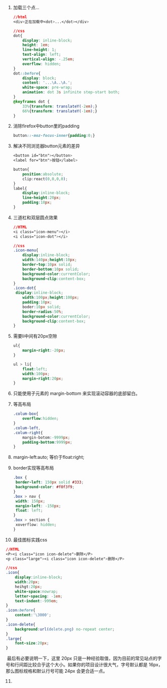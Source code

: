 1. 加载三个点...

   ```css
   //html
   <div>正在加载中<dot>...</dot></div>

   //css
   dot{
       display: inline-block;
       height: 1em;
       line-height: 1;
       text-align: left;
       vertical-align: -.25em;
       overflow: hidden;
   }
   dot::before{
       display: block;
       content: '...\A..\A.';
       white-space: pre-wrap;
       animation: dot 3s infinite step-start both;
   }
   @keyframes dot {
       33%{transform: translateY(-2em);}
       66%{transform: translateY(-1em);}
   }
   ```

2. 消除firefox中button里的padding

   ```css
   button::-moz-focus-inner{padding:0;}
   ```

3. 解决不同浏览器button元素的差异

   ```css
   <button id="btn"></button>
   <label for="btn">按钮</label>

   button{
       position:absolute;
       clip:react(0,0,0,0);
   }
   label{
       display:inline-block;
       line-height:20px;
       padding:10px;
   }
   ```

4. 三道杠和双层圆点效果

   ```css
   //HTML
   <i class="icon-menu"></i>
   <i class="icon-dot"></i>

   //css
   .icon-menu{
       display:inline-block;
       width:140px;height:10px;
       border-top:10px solid;
       border-bottom:10px solid;
       background-color:currentColor;
       background-clip:content-box;
   }
   .icon-dot{
   	display:inline-block;
       width:100px;height:100px;
       padding:10px;
       boder:10px solid;
       border-radius:50%;
       background-color:currentColor;
       background-clip:content-box;
   }
   ```

5. 需要li中间有20px空隙

   ```css
   ul{
       margin-right:-20px;
   }

   ul > li{
       float:left;
       width:100px;
       margin-right:20px;
   }
   ```

6. 只能使用子元素的 margin-bottom 来实现滚动容器的底部留白。

7. 等高布局

   ```css
   .colum-box{
       overflow:hidden;
   }
   .colum-left,
   .colum-right{
       margin-botom:-9999px;
       padding-bottom:9999px;
   }
   ```

8. margin-left:auto;  等价于float:right;

9. border实现等高布局

   ```css
   .box {
   	border-left: 150px solid #333;
   	background-color: #f0f3f9;
   }
   .box > nav {
   	width: 150px;
   	margin-left: -150px;
   	float: left;
   }
   .box > section {
   	xoverflow: hidden;
   }
   ```

10. 最佳图标实践css

   ```css
   //HTML
   <P><i class="icon icon-delete">删除</P>
   <p class="large"><i class="icon icon-delete">删除</P>

   //css
   .icon{
       display:inline-block;
       width:20px;
       heihgt:20px;
       white-space:nowrap;
       letter-spacing: -1em;
       text-indent:-999em;
   }
   .icon:before{
       content:'\3000';
   }
   .icon-delete{
       background:url(delete.png) no-repeat center;
   }
   .large{
       font-size:20px;
   }
   ```

   ​	最后有必要说明一下，这里 20px 只是一种经验取值，因为目前的常见站点的字号和行间距比较合乎这个大小。如果你的项目设计很大气，字号默认都是 16px，那么图标规格和默认行号可能 24px 会更合适一点。

11. ​

